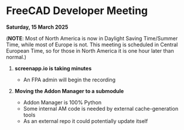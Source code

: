 # FreeCAD Developer Meeting

**Saturday, 15 March 2025**

(**NOTE**: Most of North America is now in Daylight Saving Time/Summer Time, while most of Europe is not. This meeting is scheduled in Central European Time, so for those in North America it is one hour later than normal.)

1. **screenapp.io is taking minutes**
   - An FPA admin will begin the recording

2. **Moving the Addon Manager to a submodule**
   - Addon Manager is 100% Python
   - Some internal AM code is needed by external cache-generation tools
   - As an external repo it could potentially update itself
